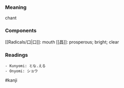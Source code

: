 ### Meaning

chant

### Components

[[Radicals/口|口]]: mouth [[昌]]: prosperous; bright; clear

### Readings

```
- Kunyomi: とな.える
- Onyomi: ショウ
```

#kanji